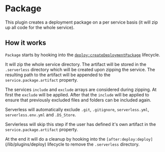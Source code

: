 # Package

This plugin creates a deployment package on a per service basis (it will zip up all code for the whole service).

## How it works

`Package` starts by hooking into the [`deploy:createDeploymentPackage`](/lib/plugins/deploy) lifecycle.

It will zip the whole service directory. The artifact will be stored in the `.serverless` directory which will be created
upon zipping the service. The resulting path to the artifact will be appended to the `service.package.artifact` property.

The services `include` and `exclude` arrays are considered during zipping. At first the `exclude` will be applied. After
that the `include` will be applied to ensure that previously excluded files and folders can be included again.

Serverless will automatically exclude `.git`, `.gitignore`, `serverless.yml`, `serverless.env.yml` and `.DS_Store`.

Servlerless will skip this step if the user has defined it's own artifact in the `service.package.artifact` property.

At the end it will do a cleanup by hooking into the `[after:deploy:deploy]`(/lib/plugins/deploy) lifecycle to remove the
`.serverless` directory.
